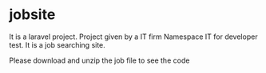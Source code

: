 # jobsite
It is a laravel project. Project given by a IT firm Namespace IT for developer test. It is a job searching site.

Please download and unzip the job file to see the code

